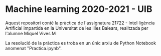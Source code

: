 # Machine learning  2020-2021 - UIB 

Aquest repositori conté la pràctica de l'assignatura 21722 - Intel·ligència Artificial impartida en la Universitat de les Illes Balears, realitzada per l'alumne Miquel Vives M

La resolució de la pràctica es troba en un únic arxiu de Python Notebook anomenat "Practica.ipynb".
